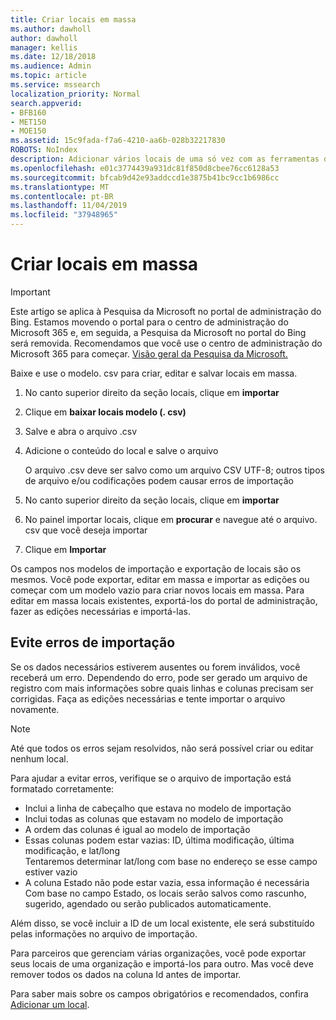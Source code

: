 ```yaml
---
title: Criar locais em massa
ms.author: dawholl
author: dawholl
manager: kellis
ms.date: 12/18/2018
ms.audience: Admin
ms.topic: article
ms.service: mssearch
localization_priority: Normal
search.appverid:
- BFB160
- MET150
- MOE150
ms.assetid: 15c9fada-f7a6-4210-aa6b-028b32217830
ROBOTS: NoIndex
description: Adicionar vários locais de uma só vez com as ferramentas de importação para o portal de administração de pesquisa da Microsoft
ms.openlocfilehash: e01c3774439a931dc81f850d8cbee76cc6128a53
ms.sourcegitcommit: bfcab9d42e93addccd1e3875b41bc9cc1b6986cc
ms.translationtype: MT
ms.contentlocale: pt-BR
ms.lasthandoff: 11/04/2019
ms.locfileid: "37948965"
---
```

# <a name="bulk-create-locations"></a>Criar locais em massa

> [!IMPORTANT]
> Este artigo se aplica à Pesquisa da Microsoft no portal de administração do Bing. Estamos movendo o portal para o centro de administração do Microsoft 365 e, em seguida, a Pesquisa da Microsoft no portal do Bing será removida. Recomendamos que você use o centro de administração do Microsoft 365 para começar. [Visão geral da Pesquisa da Microsoft.](overview-microsoft-search.md)
    
Baixe e use o modelo. csv para criar, editar e salvar locais em massa. 
  
1. No canto superior direito da seção locais, clique em **importar**
    
2. Clique em **baixar locais modelo (. csv)**
    
3. Salve e abra o arquivo .csv
    
4. Adicione o conteúdo do local e salve o arquivo

    O arquivo .csv deve ser salvo como um arquivo CSV UTF-8; outros tipos de arquivo e/ou codificações podem causar erros de importação
    
5. No canto superior direito da seção locais, clique em **importar**
    
6. No painel importar locais, clique em **procurar** e navegue até o arquivo. csv que você deseja importar 
    
7. Clique em **Importar**

Os campos nos modelos de importação e exportação de locais são os mesmos. Você pode exportar, editar em massa e importar as edições ou começar com um modelo vazio para criar novos locais em massa. Para editar em massa locais existentes, exportá-los do portal de administração, fazer as edições necessárias e importá-las.

## <a name="prevent-import-errors"></a>Evite erros de importação  
Se os dados necessários estiverem ausentes ou forem inválidos, você receberá um erro. Dependendo do erro, pode ser gerado um arquivo de registro com mais informações sobre quais linhas e colunas precisam ser corrigidas. Faça as edições necessárias e tente importar o arquivo novamente.
  
> [!NOTE]
> Até que todos os erros sejam resolvidos, não será possível criar ou editar nenhum local. 

Para ajudar a evitar erros, verifique se o arquivo de importação está formatado corretamente:
- Inclui a linha de cabeçalho que estava no modelo de importação
- Inclui todas as colunas que estavam no modelo de importação
- A ordem das colunas é igual ao modelo de importação
- Essas colunas podem estar vazias: ID, última modificação, última modificação, e lat/long  
Tentaremos determinar lat/long com base no endereço se esse campo estiver vazio
- A coluna Estado não pode estar vazia, essa informação é necessária  
Com base no campo Estado, os locais serão salvos como rascunho, sugerido, agendado ou serão publicados automaticamente.

Além disso, se você incluir a ID de um local existente, ele será substituído pelas informações no arquivo de importação.

Para parceiros que gerenciam várias organizações, você pode exportar seus locais de uma organização e importá-los para outro. Mas você deve remover todos os dados na coluna Id antes de importar.
  
Para saber mais sobre os campos obrigatórios e recomendados, confira [Adicionar um local](add-a-location.md).

  

